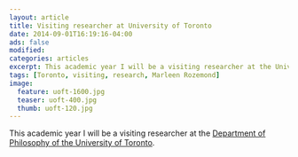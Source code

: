 ```yaml
---
layout: article
title: Visiting researcher at University of Toronto
date: 2014-09-01T16:19:16-04:00
ads: false
modified:
categories: articles
excerpt: This academic year I will be a visiting researcher at the University of Toronto.
tags: [Toronto, visiting, research, Marleen Rozemond]
image:
  feature: uoft-1600.jpg
  teaser: uoft-400.jpg
  thumb: uoft-120.jpg
---
```


This academic year I will be a visiting researcher at the [Department of Philosophy of the University of Toronto](http://www.philosophy.utoronto.ca/).